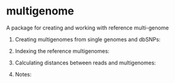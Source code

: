 multigenome
===========

A package for creating and working with reference multi-genome
1. Creating multigenomes from single genomes and dbSNPs:

2. Indexing the reference multigenomes:

3. Calculating distances between reads and multigenomes:

4. Notes: